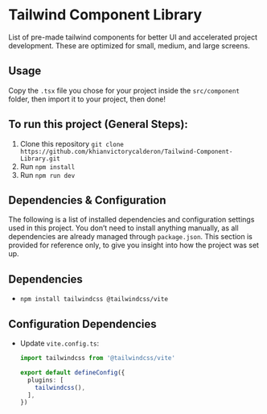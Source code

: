 # Tailwind Component Library
List of pre-made tailwind components for better UI and accelerated project development. These are optimized for small, medium, and large screens.

## Usage
Copy the `.tsx` file you chose for your project inside the `src/component` folder, then import it to your project, then done!

## To run this project (General Steps):
1. Clone this repository `git clone https://github.com/khianvictorycalderon/Tailwind-Component-Library.git`
2. Run `npm install`
3. Run `npm run dev`

## Dependencies & Configuration
The following is a list of installed dependencies and configuration settings used in this project.
You don’t need to install anything manually, as all dependencies are already managed through `package.json`.
This section is provided for reference only, to give you insight into how the project was set up.

## Dependencies
- `npm install tailwindcss @tailwindcss/vite`

## Configuration Dependencies
- Update `vite.config.ts`:
  ```ts
  import tailwindcss from '@tailwindcss/vite'

  export default defineConfig({
    plugins: [
      tailwindcss(),
    ],
  })
  ```